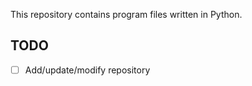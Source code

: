 This repository contains program files written in Python.

## TODO
- [ ] Add/update/modify repository
